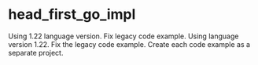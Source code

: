 # head_first_go_impl
Using 1.22 language version. Fix legacy code example. Using language version 1.22. Fix the legacy code example. Create each code example as a separate project.
